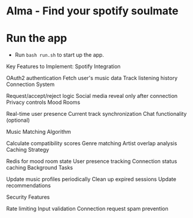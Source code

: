 # Alma - Find your spotify soulmate

# Run the app

- Run `bash run.sh` to start up the app.


Key Features to Implement:
Spotify Integration

OAuth2 authentication
Fetch user's music data
Track listening history
Connection System

Request/accept/reject logic
Social media reveal only after connection
Privacy controls
Mood Rooms

Real-time user presence
Current track synchronization
Chat functionality (optional)


Music Matching Algorithm

Calculate compatibility scores
Genre matching
Artist overlap analysis
Caching Strategy

Redis for mood room state
User presence tracking
Connection status caching
Background Tasks

Update music profiles periodically
Clean up expired sessions
Update recommendations


Security Features

Rate limiting
Input validation
Connection request spam prevention